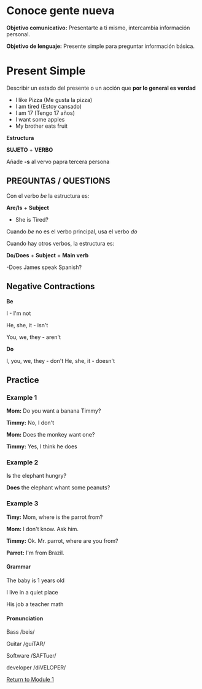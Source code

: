 # Conoce gente nueva
**Objetivo comunicativo:** Presentarte a ti mismo, intercambia información personal.

**Objetivo de lenguaje:** Presente simple para preguntar información básica.

# Present Simple
Describir un estado del presente o un acción que **por lo general es verdad**

- I like Pizza (Me gusta la pizza)
- I am tired (Estoy cansado)
- I am 17 (Tengo 17 años)
- I want some apples
- My brother eats fruit

__Estructura__

**SUJETO** + **VERBO**

Añade **-s** al vervo papra tercera persona

## PREGUNTAS / QUESTIONS

Con el verbo *be* la estructura es:

**Are/Is** + **Subject**

- She is Tired?

Cuando *be* no es el verbo principal, usa el verbo *do*

Cuando hay otros verbos, la estructura es:

**Do/Does** + **Subject** + **Main verb**

-Does James speak Spanish?

## Negative Contractions

**Be**

I - I'm not

He, she, it - isn't

You, we, they - aren't

**Do**

I, you, we, they - don't
He, she, it - doesn't

## Practice

### Example 1

__Mom:__ Do you want a banana Timmy?

__Timmy:__ No, I don't

__Mom:__ Does the monkey want one?

__Timmy:__ Yes, I think he does

### Example 2

**Is** the elephant hungry?

**Does** the elephant whant some peanuts?

### Example 3

__Timy:__ Mom, where is the parrot from?

__Mom:__ I don't know. Ask him.

__Timmy:__ Ok. Mr. parrot, where are you from?

__Parrot:__ I'm from Brazil.

#### Grammar

The baby is 1 years old 

I live in a quiet place

His job a teacher math

#### Pronunciation
Bass /beis/

Guitar /guiTAR/

Software /SAFTuer/

developer /diVELOPER/

[Return to Module 1](https://github.com/jenneracostadiaz/course-english/tree/main/Elementary/Module%201)